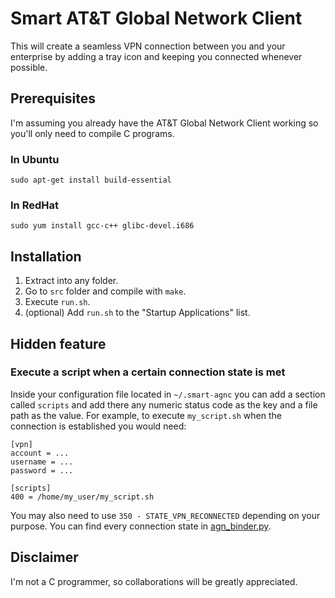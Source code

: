 # Smart AT&T Global Network Client

This will create a seamless VPN connection between you and your enterprise by
adding a tray icon and keeping you connected whenever possible.

## Prerequisites

I'm assuming you already have the AT&T Global Network Client working so you'll
only need to compile C programs.

### In Ubuntu

    sudo apt-get install build-essential

### In RedHat

    sudo yum install gcc-c++ glibc-devel.i686

## Installation

 1. Extract into any folder.
 2. Go to `src` folder and compile with `make`.
 3. Execute `run.sh`.
 4. (optional) Add `run.sh` to the "Startup Applications" list.

## Hidden feature

### Execute a script when a certain connection state is met

Inside your configuration file located in `~/.smart-agnc` you can add a section
called `scripts` and add there any numeric status code as the key and a file
path as the value. For example, to execute `my_script.sh` when the connection is
established you would need:

    [vpn]
    account = ...
    username = ...
    password = ...

    [scripts]
    400 = /home/my_user/my_script.sh

You may also need to use `350 - STATE_VPN_RECONNECTED` depending on your purpose.
You can find every connection state in [agn_binder.py](src/py-interface/agn_binder.py).

## Disclaimer

I'm not a C programmer, so collaborations will be greatly appreciated.

